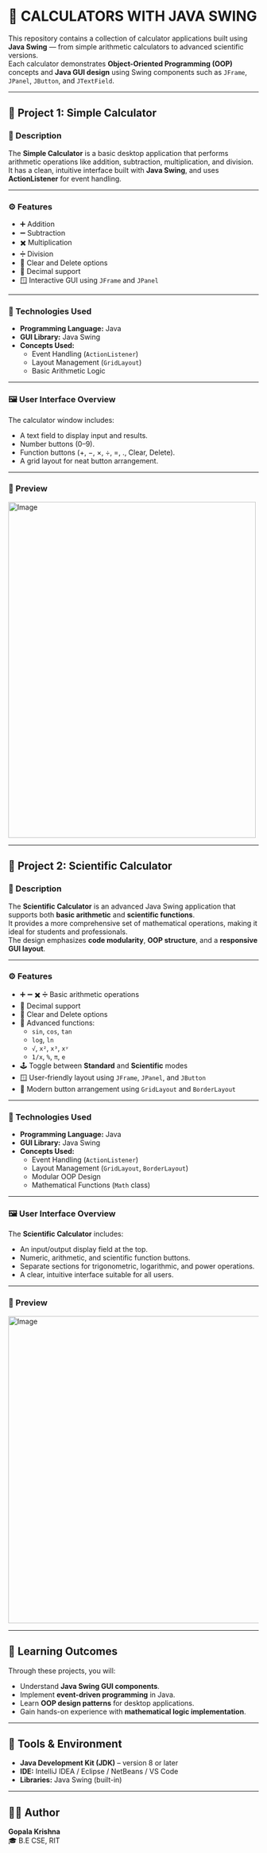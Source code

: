 # 🧮 CALCULATORS WITH JAVA SWING

This repository contains a collection of calculator applications built using **Java Swing** — from simple arithmetic calculators to advanced scientific versions.  
Each calculator demonstrates **Object-Oriented Programming (OOP)** concepts and **Java GUI design** using Swing components such as `JFrame`, `JPanel`, `JButton`, and `JTextField`.

---

## 📘 Project 1: Simple Calculator

### 🧩 Description
The **Simple Calculator** is a basic desktop application that performs arithmetic operations like addition, subtraction, multiplication, and division.  
It has a clean, intuitive interface built with **Java Swing**, and uses **ActionListener** for event handling.

---

### ⚙️ Features
- ➕ Addition  
- ➖ Subtraction  
- ✖️ Multiplication  
- ➗ Division  
- 🧹 Clear and Delete options  
- 🔢 Decimal support  
- 🪟 Interactive GUI using `JFrame` and `JPanel`

---

### 🧱 Technologies Used
- **Programming Language:** Java  
- **GUI Library:** Java Swing  
- **Concepts Used:**  
  - Event Handling (`ActionListener`)  
  - Layout Management (`GridLayout`)  
  - Basic Arithmetic Logic  

---

### 🖼️ User Interface Overview
The calculator window includes:  
- A text field to display input and results.  
- Number buttons (0–9).  
- Function buttons (+, −, ×, ÷, =, ., Clear, Delete).  
- A grid layout for neat button arrangement.  

---

### 📸 Preview
<img width="498" height="675" alt="Image" src="https://github.com/user-attachments/assets/b86e5a8b-80ea-4145-b0c7-bf85758edd27" />

---

## 📗 Project 2: Scientific Calculator

### 🧩 Description
The **Scientific Calculator** is an advanced Java Swing application that supports both **basic arithmetic** and **scientific functions**.  
It provides a more comprehensive set of mathematical operations, making it ideal for students and professionals.  
The design emphasizes **code modularity**, **OOP structure**, and a **responsive GUI layout**.

---

### ⚙️ Features
- ➕ ➖ ✖️ ➗ Basic arithmetic operations  
- 🔢 Decimal support  
- 🧹 Clear and Delete options  
- 🧮 Advanced functions:  
  - `sin`, `cos`, `tan`  
  - `log`, `ln`  
  - `√`, `x²`, `x³`, `xʸ`  
  - `1/x`, `%`, `π`, `e`  
- 🕹️ Toggle between **Standard** and **Scientific** modes  
- 🪟 User-friendly layout using `JFrame`, `JPanel`, and `JButton`  
- 🎨 Modern button arrangement using `GridLayout` and `BorderLayout`

---

### 🧱 Technologies Used
- **Programming Language:** Java  
- **GUI Library:** Java Swing  
- **Concepts Used:**  
  - Event Handling (`ActionListener`)  
  - Layout Management (`GridLayout`, `BorderLayout`)  
  - Modular OOP Design  
  - Mathematical Functions (`Math` class)

---

### 🖼️ User Interface Overview
The **Scientific Calculator** includes:
- An input/output display field at the top.  
- Numeric, arithmetic, and scientific function buttons.  
- Separate sections for trigonometric, logarithmic, and power operations.  
- A clear, intuitive interface suitable for all users.  

---

### 📸 Preview
<img width="735" height="617" alt="Image" src="https://github.com/user-attachments/assets/5df1dec6-a42e-41e2-9bf5-b8aafd21c0f9" />

---

## 🧠 Learning Outcomes
Through these projects, you will:
- Understand **Java Swing GUI components**.  
- Implement **event-driven programming** in Java.  
- Learn **OOP design patterns** for desktop applications.  
- Gain hands-on experience with **mathematical logic implementation**.  

---

## 🧰 Tools & Environment
- **Java Development Kit (JDK)** – version 8 or later  
- **IDE:** IntelliJ IDEA / Eclipse / NetBeans / VS Code  
- **Libraries:** Java Swing (built-in)  

---

## 👨‍💻 Author
**Gopala Krishna**  
🎓 B.E CSE, RIT  
